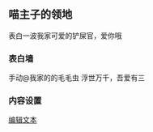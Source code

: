 ## 喵主子的领地


表白一波我家可爱的铲屎官，爱你哦



### 表白墙

手动@我家的的毛毛虫
浮世万千，吾爱有三
### 内容设置
 [编辑文本](https://github.com/knot-ido/bk/edit/master/README.md) 

